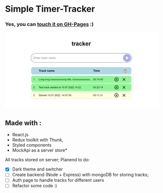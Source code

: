 # Simple Timer-Tracker
### Yes, you can [touch it on GH-Pages](https://v4voloshyn.github.io/server-react-tracker/) :)
![alt text](https://github.com/v4voloshyn/server-react-tracker/blob/main/preview/tracker.png?raw=true)
## Made with :
- React.js
- Redux toolkit with Thunk,
- Styled components
- MockApi as a server store*

All tracks stored on server;
Planend to do:
- [x] Dark theme and switcher
- [ ] Create backend (Node + Express) with mongoDB for storing tracks;
- [ ] Auth page to handle tracks for different users
- [ ] Refactor some code :)
